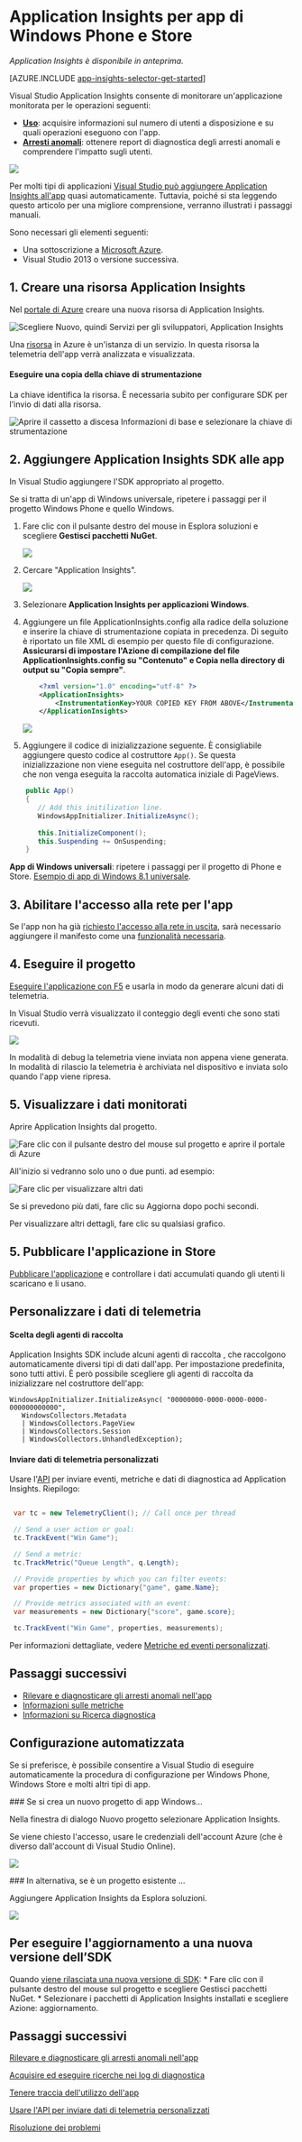 <properties 
	pageTitle="Application Insights per app di Windows Phone e Store" 
	description="Analizzare l'uso e le prestazioni dell'app per dispositivi Windows con Application Insights." 
	services="application-insights" 
    documentationCenter="windows"
	authors="alancameronwills" 
	manager="douge"/>

<tags 
	ms.service="application-insights" 
	ms.workload="tbd" 
	ms.tgt_pltfrm="ibiza" 
	ms.devlang="na" 
	ms.topic="article" 
	ms.date="06/16/2015" 
	ms.author="awills"/>

# Application Insights per app di Windows Phone e Store

*Application Insights è disponibile in anteprima.*

[AZURE.INCLUDE [app-insights-selector-get-started](../../includes/app-insights-selector-get-started.md)]

Visual Studio Application Insights consente di monitorare un'applicazione monitorata per le operazioni seguenti:

* [**Uso**][windowsUsage]: acquisire informazioni sul numero di utenti a disposizione e su quali operazioni eseguono con l'app.
* [**Arresti anomali**][windowsCrash]: ottenere report di diagnostica degli arresti anomali e comprendere l'impatto sugli utenti.

![](./media/app-insights-windows-get-started/appinsights-d018-oview.png)

Per molti tipi di applicazioni [Visual Studio può aggiungere Application Insights all'app](#ide) quasi automaticamente. Tuttavia, poiché si sta leggendo questo articolo per una migliore comprensione, verranno illustrati i passaggi manuali.

Sono necessari gli elementi seguenti:

* Una sottoscrizione a [Microsoft Azure][azure].
* Visual Studio 2013 o versione successiva.

## 1. Creare una risorsa Application Insights 

Nel [portale di Azure][portal] creare una nuova risorsa di Application Insights.

![Scegliere Nuovo, quindi Servizi per gli sviluppatori, Application Insights](./media/app-insights-windows-get-started/01-new.png)

Una [risorsa][roles] in Azure è un'istanza di un servizio. In questa risorsa la telemetria dell'app verrà analizzata e visualizzata.

#### Eseguire una copia della chiave di strumentazione

La chiave identifica la risorsa. È necessaria subito per configurare SDK per l'invio di dati alla risorsa.

![Aprire il cassetto a discesa Informazioni di base e selezionare la chiave di strumentazione](./media/app-insights-windows-get-started/02-props.png)


## 2. Aggiungere Application Insights SDK alle app

In Visual Studio aggiungere l'SDK appropriato al progetto.

Se si tratta di un'app di Windows universale, ripetere i passaggi per il progetto Windows Phone e quello Windows.

1. Fare clic con il pulsante destro del mouse in Esplora soluzioni e scegliere **Gestisci pacchetti NuGet**.

    ![](./media/app-insights-windows-get-started/03-nuget.png)

2. Cercare "Application Insights".

    ![](./media/app-insights-windows-get-started/04-ai-nuget.png)

3. Selezionare **Application Insights per applicazioni Windows**.

4. Aggiungere un file ApplicationInsights.config alla radice della soluzione e inserire la chiave di strumentazione copiata in precedenza. Di seguito è riportato un file XML di esempio per questo file di configurazione. **Assicurarsi di impostare l'Azione di compilazione del file ApplicationInsights.config su "Contenuto" e Copia nella directory di output su "Copia sempre"**.

	```xml
		<?xml version="1.0" encoding="utf-8" ?>
		<ApplicationInsights>
			<InstrumentationKey>YOUR COPIED KEY FROM ABOVE</InstrumentationKey>
		</ApplicationInsights>
	```
	
	![](./media/app-insights-windows-get-started/AIConfigFileSettings.png)

5. Aggiungere il codice di inizializzazione seguente. È consigliabile aggiungere questo codice al costruttore `App()`. Se questa inizializzazione non viene eseguita nel costruttore dell'app, è possibile che non venga eseguita la raccolta automatica iniziale di PageViews.

```C#
	public App()
	{
	   // Add this initilization line. 
	   WindowsAppInitializer.InitializeAsync();
	
	   this.InitializeComponent();
	   this.Suspending += OnSuspending;
	}  
```

**App di Windows universali**: ripetere i passaggi per il progetto di Phone e Store. [Esempio di app di Windows 8.1 universale](https://github.com/Microsoft/ApplicationInsights-Home/tree/master/Samples/Windows%208.1%20Universal).

## <a name="network"></a>3. Abilitare l'accesso alla rete per l'app

Se l'app non ha già [richiesto l'accesso alla rete in uscita](https://msdn.microsoft.com/library/windows/apps/hh452752.aspx), sarà necessario aggiungere il manifesto come una [funzionalità necessaria](https://msdn.microsoft.com/library/windows/apps/br211477.aspx).

## <a name="run"></a>4. Eseguire il progetto

[Eseguire l'applicazione con F5](http://msdn.microsoft.com/library/windows/apps/bg161304.aspx) e usarla in modo da generare alcuni dati di telemetria.

In Visual Studio verrà visualizzato il conteggio degli eventi che sono stati ricevuti.

![](./media/app-insights-windows-get-started/appinsights-09eventcount.png)

In modalità di debug la telemetria viene inviata non appena viene generata. In modalità di rilascio la telemetria è archiviata nel dispositivo e inviata solo quando l'app viene ripresa.


## <a name="monitor"></a>5. Visualizzare i dati monitorati

Aprire Application Insights dal progetto.

![Fare clic con il pulsante destro del mouse sul progetto e aprire il portale di Azure](./media/app-insights-windows-get-started/appinsights-04-openPortal.png)


All'inizio si vedranno solo uno o due punti. ad esempio:

![Fare clic per visualizzare altri dati](./media/app-insights-windows-get-started/appinsights-26-devices-01.png)

Se si prevedono più dati, fare clic su Aggiorna dopo pochi secondi.

Per visualizzare altri dettagli, fare clic su qualsiasi grafico.


## <a name="deploy"></a>5. Pubblicare l'applicazione in Store

[Pubblicare l'applicazione](http://dev.windows.com/publish) e controllare i dati accumulati quando gli utenti li scaricano e li usano.

## Personalizzare i dati di telemetria

#### Scelta degli agenti di raccolta

Application Insights SDK include alcuni agenti di raccolta , che raccolgono automaticamente diversi tipi di dati dall'app. Per impostazione predefinita, sono tutti attivi. È però possibile scegliere gli agenti di raccolta da inizializzare nel costruttore dell'app:

    WindowsAppInitializer.InitializeAsync( "00000000-0000-0000-0000-000000000000",
       WindowsCollectors.Metadata
       | WindowsCollectors.PageView
       | WindowsCollectors.Session 
       | WindowsCollectors.UnhandledException);

#### Inviare dati di telemetria personalizzati

Usare l'[API][api] per inviare eventi, metriche e dati di diagnostica ad Application Insights. Riepilogo:

```C#

 var tc = new TelemetryClient(); // Call once per thread

 // Send a user action or goal:
 tc.TrackEvent("Win Game");

 // Send a metric:
 tc.TrackMetric("Queue Length", q.Length);

 // Provide properties by which you can filter events:
 var properties = new Dictionary{"game", game.Name};

 // Provide metrics associated with an event:
 var measurements = new Dictionary{"score", game.score};

 tc.TrackEvent("Win Game", properties, measurements);

```

Per informazioni dettagliate, vedere [Metriche ed eventi personalizzati][api].

## Passaggi successivi

* [Rilevare e diagnosticare gli arresti anomali nell'app][windowsCrash]
* [Informazioni sulle metriche][metrics]
* [Informazioni su Ricerca diagnostica][diagnostic]


## <a name="ide"></a>Configurazione automatizzata

Se si preferisce, è possibile consentire a Visual Studio di eseguire automaticamente la procedura di configurazione per Windows Phone, Windows Store e molti altri tipi di app.

###<a name="new"></a> Se si crea un nuovo progetto di app Windows...

Nella finestra di dialogo Nuovo progetto selezionare Application Insights.

Se viene chiesto l'accesso, usare le credenziali dell'account Azure (che è diverso dall'account di Visual Studio Online).

![](./media/app-insights-windows-get-started/appinsights-d21-new.png)


###<a name="existing"></a> In alternativa, se è un progetto esistente ...

Aggiungere Application Insights da Esplora soluzioni.


![](./media/app-insights-windows-get-started/appinsights-d22-add.png)

## Per eseguire l'aggiornamento a una nuova versione dell’SDK

Quando [viene rilasciata una nuova versione di SDK](app-insights-release-notes-windows.md): * Fare clic con il pulsante destro del mouse sul progetto e scegliere Gestisci pacchetti NuGet. * Selezionare i pacchetti di Application Insights installati e scegliere Azione: aggiornamento.


## <a name="usage"></a>Passaggi successivi


[Rilevare e diagnosticare gli arresti anomali nell'app][windowsCrash]

[Acquisire ed eseguire ricerche nei log di diagnostica][diagnostic]


[Tenere traccia dell'utilizzo dell'app][windowsUsage]

[Usare l'API per inviare dati di telemetria personalizzati][api]

[Risoluzione dei problemi][qna]



<!--Link references-->

[api]: app-insights-api-custom-events-metrics.md
[azure]: ../insights-perf-analytics.md
[diagnostic]: app-insights-diagnostic-search.md
[metrics]: app-insights-metrics-explorer.md
[portal]: http://portal.azure.com/
[qna]: app-insights-troubleshoot-faq.md
[roles]: app-insights-resources-roles-access-control.md
[windowsCrash]: app-insights-windows-crashes.md
[windowsUsage]: app-insights-windows-usage.md

 

<!---HONumber=July15_HO4-->